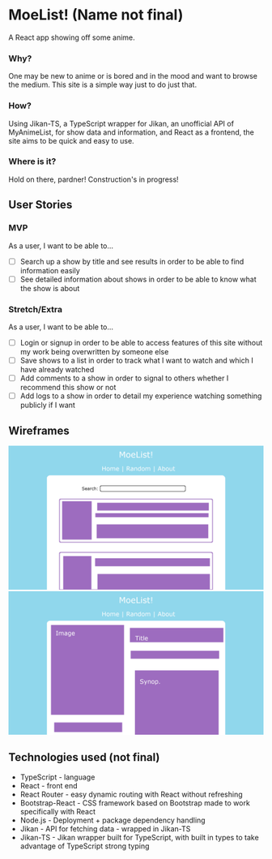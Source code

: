# MoeList! (Name not final)
A React app showing off some anime.

### Why?
One may be new to anime or is bored and in the mood and want to browse the medium. This site is a simple way just to do just that.

### How?
Using Jikan-TS, a TypeScript wrapper for Jikan, an unofficial API of MyAnimeList, for show data and information, and React as a frontend, the site aims to be quick and easy to use.

### Where is it?
Hold on there, pardner! Construction's in progress!

## User Stories
### MVP
As a user, I want to be able to...
- [ ] Search up a show by title and see results in order to be able to find information easily
- [ ] See detailed information about shows in order to be able to know what the show is about
### Stretch/Extra
As a user, I want to be able to...
- [ ] Login or signup in order to be able to access features of this site without my work being overwritten by someone else
- [ ] Save shows to a list in order to track what I want to watch and which I have already watched
- [ ] Add comments to a show in order to signal to others whether I recommend this show or not
- [ ] Add logs to a show in order to detail my experience watching something publicly if I want

## Wireframes
![Image of a simple wireframe-work of how the MoeList index page would look - a blue background with a white active main section, with purple accents. A selection of multiple shows under the searchbar is shown.](./md-assets/wireframes/home-search.v001.png)
![Image of a simple wireframe-work of how a MoeList show page would look - a blue background with a white active main section, with purple accents. Information about a particular show is shown.](./md-assets/wireframes/article.v002.png)

## Technologies used (not final)
- TypeScript - language
- React - front end
- React Router - easy dynamic routing with React without refreshing
- Bootstrap-React - CSS framework based on Bootstrap made to work specifically with React
- Node.js - Deployment + package dependency handling
- Jikan - API for fetching data - wrapped in Jikan-TS
- Jikan-TS - Jikan wrapper built for TypeScript, with built in types to take advantage of TypeScript strong typing

